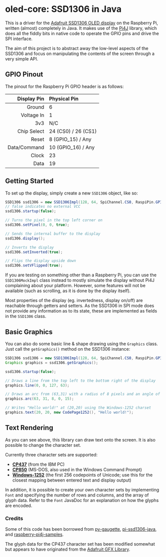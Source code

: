 # oled-core: SSD1306 in Java
This is a driver for the [Adafruit SSD1306 OLED display](https://www.adafruit.com/categories/98) on the Raspberry Pi, written (almost) completely in Java.
It makes use of the [Pi4J](https://github.com/Pi4J/pi4j) library, which does all the fiddly bits in native code to
operate the GPIO pins and drive the SPI interface.

The aim of this project is to abstract away the low-level aspects of the SSD1306 and focus on manipulating the
contents of the screen through a very simple API.

## GPIO Pinout
The pinout for the Raspberry Pi GPIO header is as follows:

| Display Pin  | Physical Pin        |
| ------------:|:------------------- |
| Ground       | 6                   |
| Voltage In   | 1                   |
| 3v3          | N/C                 |
| Chip Select  | 24 (CS0) / 26 (CS1) |
| Reset        | 8 (GPIO_15) / Any   |
| Data/Command | 10 (GPIO_16) / Any  |
| Clock        | 23                  |
| Data         | 19                  |

## Getting Started
To set up the display, simply create a new `SSD1306` object, like so:

```java
SSD1306 ssd1306 = new SSD1306Impl(128, 64, SpiChannel.CS0, RaspiPin.GPIO_15, RaspiPin.GPIO_16);
// false indicates no external VCC
ssd1306.startup(false);

// Turns the pixel in the top left corner on
ssd1306.setPixel(0, 0, true);

// Sends the internal buffer to the display
ssd1306.display();

// Inverts the display
ssd1306.setInverted(true);

// Flips the display upside down
ssd1306.setVFlipped(true);
```

If you are testing on something other than a Raspberry Pi, you can use the `SSD1306MockImpl` class instead
to mostly simulate the display without Pi4J complaining about your platform. However, some features will not be
available (such as scrolling, as it is done by the display itself).

Most properties of the display (eg. invertedness, display on/off) are reachable through getters and setters.
As the SSD1306 in SPI mode does not provide any information as to its state, these are implemented as fields in the `SSD1306` class.

## Basic Graphics
You can also do some basic line & shape drawing using the `Graphics` class.
Just call the `getGraphics()` method on the SSD1306 instance:

```java
SSD1306 ssd1306 = new SSD1306Impl(128, 64, SpiChannel.CS0, RaspiPin.GPIO_15, RaspiPin.GPIO_16);
Graphics graphics = ssd1306.getGraphics();

ssd1306.startup(false);

// Draws a line from the top left to the bottom right of the display
graphics.line(0, 0, 127, 63);

// Draws an arc from (63,31) with a radius of 8 pixels and an angle of 15 degrees
graphics.arc(63, 31, 8, 0, 15);

// Writes "Hello world!" at (20,20) using the Windows-1252 charset
graphics.text(20, 20, new CodePage1252(), "Hello world!");
```

## Text Rendering
As you can see above, this library can draw text onto the screen. It is also possible to change the character set.

Currently three character sets are supported:
- [**CP437**](https://en.wikipedia.org/wiki/Code_page_437) (from the IBM PC)
- [**CP850**](https://en.wikipedia.org/wiki/Code_page_850) (MS-DOS, also used in the Windows Command Prompt)
- [**Windows-1252**](https://en.wikipedia.org/wiki/Windows-1252) (the first 256 codepoints of Unicode; use this for the closest mapping between entered text and display output)

In addition, it is possible to create your own character sets by implementing `Font` and specifying the number of rows and columns,
and the array of glyph data. Refer to the `Font` JavaDoc for an explanation on how the glyphs are encoded.

### Credits
Some of this code has been borrowed from [py-gaugette](https://github.com/guyc/py-gaugette),
[pi-ssd1306-java](https://github.com/ondryaso/pi-ssd1306-java),
and [raspberry-pi4j-samples](https://github.com/OlivierLD/raspberry-pi4j-samples/).

The glyph data for the CP437 character set has been modified somewhat but appears to have originated from the [Adafruit GFX Library](https://github.com/adafruit/Adafruit-GFX-Library).
